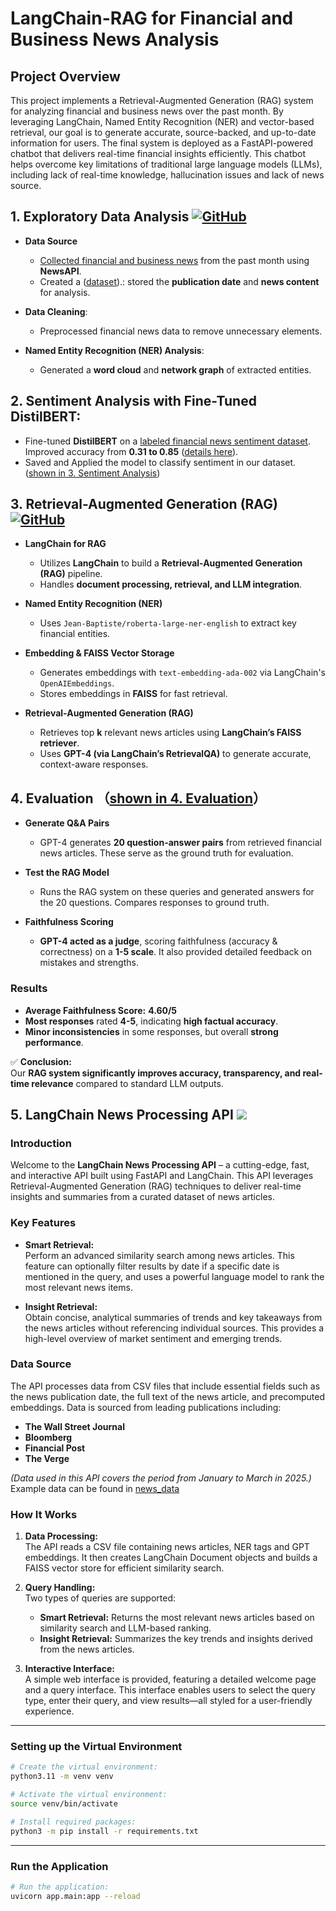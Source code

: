 # LangChain-RAG for Financial and Business News Analysis
## Project Overview

This project implements a Retrieval-Augmented Generation (RAG) system for analyzing financial and business news over the past month. By leveraging LangChain, Named Entity Recognition (NER) and vector-based retrieval, our goal is to generate accurate, source-backed, and up-to-date information for users. The final system is deployed as a FastAPI-powered chatbot that delivers real-time financial insights efficiently. This chatbot helps overcome key limitations of traditional large language models (LLMs), including lack of real-time knowledge, hallucination issues and lack of news source.

## 1. **Exploratory Data Analysis** [![GitHub](https://img.shields.io/badge/View%20on-GitHub-black?logo=github)](https://github.com/Vindmn1234/Langchain-RAG-Project/blob/main/EDA%20%2B%20Sentiment%20fine-tuned%20model/Final%20Project-EDA.ipynb)


- **Data Source**
  - [Collected financial and business news](https://github.com/Vindmn1234/Langchain-RAG-Project/blob/main/Data%20collection/Data%20Scraping.ipynb) from the past month using **NewsAPI**. 
  - Created a ([dataset](https://github.com/Vindmn1234/Langchain-RAG-Project/blob/main/Data%20collection/News%20data%20-%20Sheet1.csv)).: stored the **publication date** and **news content** for analysis.
     
- **Data Cleaning**:  
  - Preprocessed financial news data to remove unnecessary elements.
    
- **Named Entity Recognition (NER) Analysis**:  
  - Generated a **word cloud** and **network graph** of extracted entities.  


## 2. **Sentiment Analysis with Fine-Tuned DistilBERT**:  
  - Fine-tuned **DistilBERT** on a [labeled financial news sentiment dataset](https://github.com/Vindmn1234/Langchain-RAG-Project/blob/main/EDA%20%2B%20Sentiment%20fine-tuned%20model/all-data.csv). Improved accuracy from **0.31 to 0.85** ([details here](https://github.com/Vindmn1234/Langchain-RAG-Project/blob/main/EDA%20%2B%20Sentiment%20fine-tuned%20model/Fining-tuning.ipynb)).
  - Saved and Applied the model to classify sentiment in our dataset. ([shown in 3. Sentiment Analysis](https://github.com/Vindmn1234/Langchain-RAG-Project/blob/main/EDA%20%2B%20Sentiment%20fine-tuned%20model/Final%20Project-EDA.ipynb))


## 3. Retrieval-Augmented Generation (RAG) [![GitHub](https://img.shields.io/badge/View%20on-GitHub-black?logo=github)](https://github.com/Vindmn1234/Langchain-RAG-Project/blob/main/Langchain-RAG.ipynb)



- **LangChain for RAG**
  - Utilizes **LangChain** to build a **Retrieval-Augmented Generation (RAG)** pipeline.
  - Handles **document processing, retrieval, and LLM integration**.

- **Named Entity Recognition (NER)**
  - Uses `Jean-Baptiste/roberta-large-ner-english` to extract key financial entities.

- **Embedding & FAISS Vector Storage**
  - Generates embeddings with `text-embedding-ada-002` via LangChain's `OpenAIEmbeddings`.
  - Stores embeddings in **FAISS** for fast retrieval.

- **Retrieval-Augmented Generation (RAG)**
  - Retrieves top **k** relevant news articles using **LangChain’s FAISS retriever**.
  - Uses **GPT-4 (via LangChain’s RetrievalQA)** to generate accurate, context-aware responses.

## 4. Evaluation （[shown in 4. Evaluation](https://github.com/Vindmn1234/Langchain-RAG-Project/blob/main/Langchain-RAG.ipynb)）

- **Generate Q&A Pairs**  
  - GPT-4 generates **20 question-answer pairs** from retrieved financial news articles. These serve as the ground truth for evaluation. 

- **Test the RAG Model**  
  - Runs the RAG system on these queries and generated answers for the 20 questions. Compares responses to ground truth.  

- **Faithfulness Scoring**  
  - **GPT-4 acted as a judge**, scoring faithfulness (accuracy & correctness) on a **1-5 scale**. It also provided detailed feedback on mistakes and strengths.

### **Results**
- **Average Faithfulness Score:** **4.60/5**  
- **Most responses** rated **4-5**, indicating **high factual accuracy**.  
- **Minor inconsistencies** in some responses, but overall **strong performance**.  

✅ **Conclusion:**  
Our **RAG system significantly improves accuracy, transparency, and real-time relevance** compared to standard LLM outputs.


## 5. LangChain News Processing API ![](static/favicon.ico)

### Introduction

Welcome to the **LangChain News Processing API** – a cutting-edge, fast, and interactive API built using FastAPI and LangChain. This API leverages Retrieval-Augmented Generation (RAG) techniques to deliver real-time insights and summaries from a curated dataset of news articles.

### Key Features

- **Smart Retrieval:**  
  Perform an advanced similarity search among news articles. This feature can optionally filter results by date if a specific date is mentioned in the query, and uses a powerful language model to rank the most relevant news items.

- **Insight Retrieval:**  
  Obtain concise, analytical summaries of trends and key takeaways from the news articles without referencing individual sources. This provides a high-level overview of market sentiment and emerging trends.

### Data Source

The API processes data from CSV files that include essential fields such as the news publication date, the full text of the news article, and precomputed embeddings. Data is sourced from leading publications including:
- **The Wall Street Journal**
- **Bloomberg**
- **Financial Post**
- **The Verge**

*(Data used in this API covers the period from January to March in 2025.)* 
Example data can be found in [news_data](./service/news_data.csv/)

### How It Works

1. **Data Processing:**  
   The API reads a CSV file containing news articles, NER tags and GPT embeddings. It then creates LangChain Document objects and builds a FAISS vector store for efficient similarity search.

2. **Query Handling:**  
   Two types of queries are supported:
   - **Smart Retrieval:** Returns the most relevant news articles based on similarity search and LLM-based ranking.
   - **Insight Retrieval:** Summarizes the key trends and insights derived from the news articles.
   
3. **Interactive Interface:**  
   A simple web interface is provided, featuring a detailed welcome page and a query interface. This interface enables users to select the query type, enter their query, and view results—all styled for a user-friendly experience.

---

### Setting up the Virtual Environment
```bash
# Create the virtual environment:
python3.11 -m venv venv

# Activate the virtual environment:
source venv/bin/activate

# Install required packages:
python3 -m pip install -r requirements.txt
```
---

### Run the Application
```bash
# Run the application:
uvicorn app.main:app --reload
```
